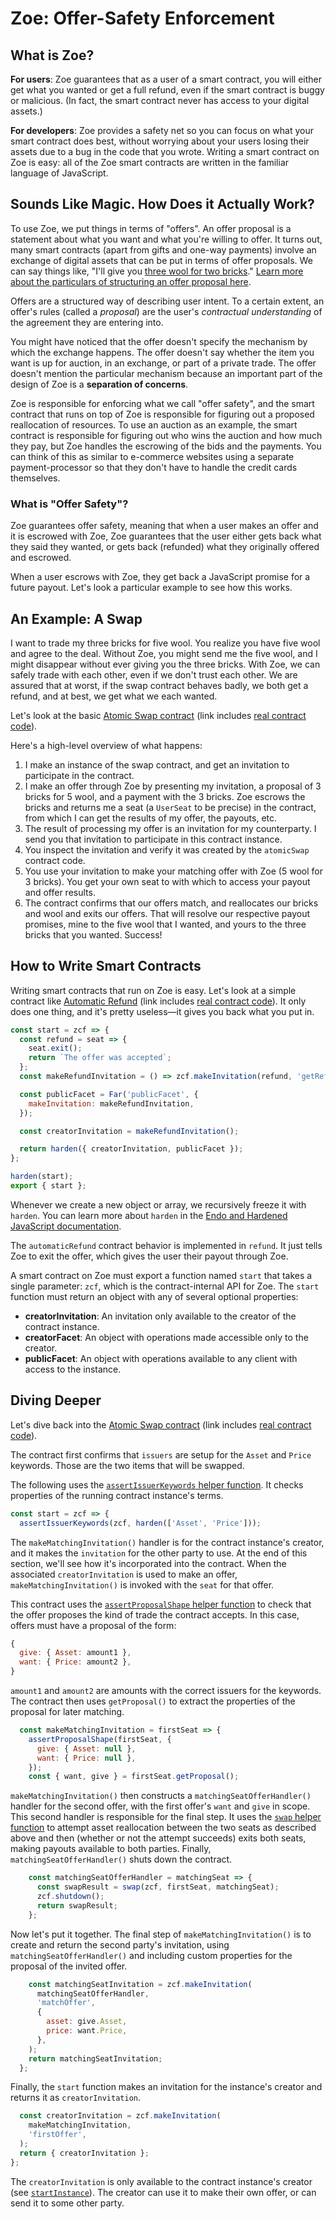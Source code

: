 # Zoe: Offer-Safety Enforcement

<Zoe-Version/>

## What is Zoe?

__For users__: Zoe guarantees that as a user of a smart contract, you
will either get what you wanted or get a full refund, even if the
smart contract is buggy or malicious. (In fact, the smart contract
never has access to your digital assets.)

__For developers__: Zoe provides a safety net so you can focus on what
your smart contract does best, without worrying about your users
losing their assets due to a bug in the code that you wrote. Writing a
smart contract on Zoe is easy: all of the Zoe smart contracts are
written in the familiar language of JavaScript.

## Sounds Like Magic. How Does it Actually Work?

To use Zoe, we put things in terms of "offers". An offer proposal is a
statement about what you want and what you're willing to offer. It
turns out, many smart contracts (apart from gifts and one-way
payments) involve an exchange of digital assets that can be put in
terms of offer proposals. We
can say things like, "I'll give you [three wool for two
bricks](https://en.wikipedia.org/wiki/Catan)." [Learn more about the
particulars of structuring an offer proposal here](./proposal.md).

Offers are a structured way of describing user intent. To a certain
extent, an offer's rules (called a *proposal*) are the user's
*contractual understanding* of the agreement they are entering into.

You might have noticed that the offer doesn't specify the mechanism by
which the exchange happens. The offer doesn't say whether the item you
want is up for auction, in an exchange, or part of a private trade.
The offer doesn't mention the particular mechanism because an
important part of the design of Zoe is a __separation of concerns__.

Zoe is responsible for enforcing what we call "offer safety", and the
smart contract that runs on top of Zoe is responsible for figuring out
a proposed reallocation of resources. To use an auction as an example,
the smart contract is responsible for figuring out who wins the
auction and how much they pay, but Zoe handles the escrowing of the
bids and the payments. You can think of this as similar to e-commerce
websites using a separate payment-processor so that they don't have to
handle the credit cards themselves.

### What is "Offer Safety"?

Zoe guarantees offer safety, meaning that when a user makes an offer
and it is escrowed with Zoe, Zoe guarantees that the user either
gets back what they said they wanted, or gets back (refunded) what they
originally offered and escrowed.

When a user escrows with Zoe, they get back
a JavaScript promise for a future payout. Let's
look a particular example to see how this works.

## An Example: A Swap

I want to trade my three bricks for five wool. You realize you have
five wool and agree to the deal. Without Zoe, you might send
me the five wool, and I might disappear without ever giving you the
three bricks. With Zoe, we can safely trade with each other,
even if we don't trust each other. We are assured that at worst, if
the swap contract behaves badly, we both get a refund, and at
best, we get what we each wanted.

Let's look at the basic [Atomic Swap contract](/guides/zoe/contracts/atomic-swap.md)
(link includes [real contract code](https://github.com/Agoric/agoric-sdk/blob/f29591519809dbadf19db0a26f38704d87429b89/packages/zoe/src/contracts/atomicSwap.js)).

Here's a high-level overview of what happens:
1. I make an instance of the swap contract, and get an invitation to
   participate in the contract.
2. I make an offer through Zoe by presenting my invitation, a proposal
   of 3 bricks for 5 wool, and a payment with the 3 bricks. Zoe escrows
   the bricks and returns me a seat (a `UserSeat` to be precise) in the
   contract, from which I can get the results of my offer, the payouts, etc.
3. The result of processing my offer is an invitation for my counterparty.
   I send you that invitation to participate in this contract instance.
4. You inspect the invitation and verify it was created by the
   `atomicSwap` contract code.
5. You use your invitation to make your matching offer with Zoe (5 wool for
   3 bricks). You get your own seat
   to with which to access your payout and offer results.
6. The contract confirms that our offers match, and reallocates our bricks
   and wool and exits our offers. That will resolve our respective payout
   promises, mine to the five wool that I wanted, and yours to the three
   bricks that you wanted. Success!

## How to Write Smart Contracts

Writing smart contracts that run on Zoe is easy. Let's look
at a simple contract like [Automatic Refund](/guides/zoe/contracts/automatic-refund.md)
(link includes [real contract
code](https://github.com/Agoric/agoric-sdk/blob/4e0aece631d8310c7ab8ef3f46fad8981f64d208/packages/zoe/src/contracts/automaticRefund.js)).
It only does one thing, and it's pretty useless&mdash;it gives you back what you put in.

```js
const start = zcf => {
  const refund = seat => {
    seat.exit();
    return `The offer was accepted`;
  };
  const makeRefundInvitation = () => zcf.makeInvitation(refund, 'getRefund');

  const publicFacet = Far('publicFacet', {
    makeInvitation: makeRefundInvitation,
  });

  const creatorInvitation = makeRefundInvitation();

  return harden({ creatorInvitation, publicFacet });
};

harden(start);
export { start };
```
Whenever we create a new object or array, we recursively
freeze it with `harden`. You can learn more about `harden` in the
[Endo and Hardened JavaScript
documentation](https://github.com/endojs/endo/blob/HEAD/packages/ses/README.md).

The `automaticRefund` contract behavior is implemented in `refund`.
It just tells Zoe to exit the offer, which gives the user their payout
through Zoe.

A smart contract on Zoe must export a function named `start` that
takes a single parameter: `zcf`, which is the contract-internal API
for Zoe. The `start` function must return an object with any of
several optional properties:
- **creatorInvitation**: An invitation only available to the creator of the contract instance.
- **creatorFacet**: An object with operations made accessible only to the creator.
- **publicFacet**: An object with operations available to any client with access to the instance.

## Diving Deeper

Let's dive back into the [Atomic Swap contract](/guides/zoe/contracts/atomic-swap.md)
(link includes [real contract code](https://github.com/Agoric/agoric-sdk/blob/f29591519809dbadf19db0a26f38704d87429b89/packages/zoe/src/contracts/atomicSwap.js)).

The contract first confirms that `issuers` are setup for the `Asset` and `Price` keywords. Those are the two items that will be swapped.

The following uses the [`assertIssuerKeywords` helper function](/reference/zoe-api/zoe-helpers.md#assertissuerkeywords-zcf-expected). It
checks properties of the running contract instance's terms.
```js
const start = zcf => {
  assertIssuerKeywords(zcf, harden(['Asset', 'Price']));
```

The `makeMatchingInvitation()` handler is for the contract instance's creator, and it
makes the `invitation` for the other party to use. At the end of this section, we'll see how it's incorporated into
the contract. When the associated `creatorInvitation` is used to make an offer, `makeMatchingInvitation()` is invoked
with the `seat` for that offer.

This contract uses the
[`assertProposalShape` helper function](/reference/zoe-api/zoe-helpers.md#assertproposalshape-seat-expected) to
check that the offer proposes the kind of trade the contract accepts. In this case, offers must
have a proposal of the form:
```js
{
  give: { Asset: amount1 },
  want: { Price: amount2 },
}
```

`amount1` and `amount2` are amounts with the correct issuers for the keywords.
The contract then uses `getProposal()` to extract the properties of the proposal for later matching.
```js
  const makeMatchingInvitation = firstSeat => {
    assertProposalShape(firstSeat, {
      give: { Asset: null },
      want: { Price: null },
    });
    const { want, give } = firstSeat.getProposal();
```

`makeMatchingInvitation()` then constructs a `matchingSeatOfferHandler()` handler
for the second offer, with the first offer's `want` and `give` in scope. This second
handler is responsible for the final step.
It uses the [`swap` helper  function](/reference/zoe-api/zoe-helpers.md#swap-zcf-leftseat-rightseat)
to attempt asset reallocation between the two seats as described above and then
(whether or not the attempt succeeds) exits both seats, making payouts available to
both parties. Finally, `matchingSeatOfferHandler()` shuts down the contract.
```js
    const matchingSeatOfferHandler = matchingSeat => {
      const swapResult = swap(zcf, firstSeat, matchingSeat);
      zcf.shutdown();
      return swapResult;
    };
```

Now let's put it together. The final step of `makeMatchingInvitation()`
is to create and return the second party's invitation, using
`matchingSeatOfferHandler()` and including custom properties for the proposal of the invited offer.
```js
    const matchingSeatInvitation = zcf.makeInvitation(
      matchingSeatOfferHandler,
      'matchOffer',
      {
        asset: give.Asset,
        price: want.Price,
      },
    );
    return matchingSeatInvitation;
  };
```

Finally, the `start` function makes an invitation for the instance's creator
and returns it as `creatorInvitation`.
```js
  const creatorInvitation = zcf.makeInvitation(
    makeMatchingInvitation,
    'firstOffer',
  );
  return { creatorInvitation };
};
```

The `creatorInvitation` is only available to the contract instance's creator
(see [`startInstance`](/reference/zoe-api/zoe.md#e-zoe-startinstance-installation-issuerkeywordrecord-terms-privateargs)).
The creator can use it to make their own offer, or can send it to some other party.
